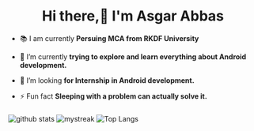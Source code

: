<h1 align="center">Hi there,👋 I'm Asgar Abbas</h1>

- 📚 I am currently **Persuing MCA from RKDF University**

- 🌱 I’m currently **trying to explore and learn everything about Android development.**

- 🤔 I’m looking **for Internship in Android development.**

- ⚡ Fun fact **Sleeping with a problem can actually solve it.**



###



![ github stats](https://github-readme-stats.vercel.app/api?username=asgar72&show_icons=true&theme=tokyonight)
<img src="https://github-readme-streak-stats.herokuapp.com/?user=asgar72&theme=tokyonight" alt="mystreak"/>
![ Top Langs](https://github-readme-stats.vercel.app/api/top-langs/?username=asgar72&theme=tokyonight&layout=compact)

